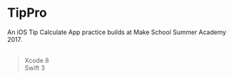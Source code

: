# TipPro
An iOS Tip Calculate App practice builds at Make School Summer Academy 2017.<br /><br />


>Xcode 8<br />
>Swift 3
